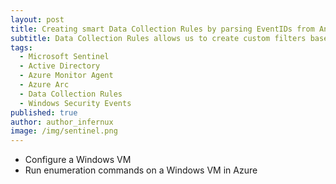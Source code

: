 ```yaml
---
layout: post
title: Creating smart Data Collection Rules by parsing EventIDs from Analytic Rules
subtitle: Data Collection Rules allows us to create custom filters based on XPath-queries. If we do this based on active Analytic Rules, we can create DCRs that only ingest the data we actually have detection for. 
tags:
  - Microsoft Sentinel
  - Active Directory
  - Azure Monitor Agent
  - Azure Arc
  - Data Collection Rules
  - Windows Security Events
published: true
author: author_infernux
image: /img/sentinel.png
---
```


* Configure a Windows VM
* Run enumeration commands on a Windows VM in Azure


